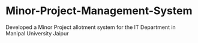 # Minor-Project-Management-System
Developed a Minor Project allotment system for the IT Department in Manipal University Jaipur
